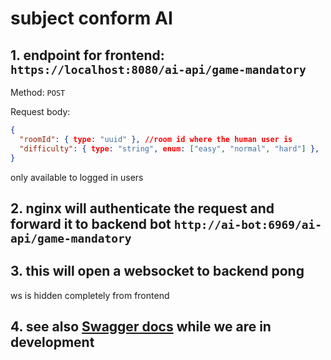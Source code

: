 # subject conform AI

## 1. endpoint for frontend: `https://localhost:8080/ai-api/game-mandatory`

Method: `POST`

Request body:

```json
{
  "roomId": { type: "uuid" }, //room id where the human user is
  "difficulty": { type: "string", enum: ["easy", "normal", "hard"] },
}
```

only available to logged in users

## 2. nginx will authenticate the request and forward it to backend bot `http://ai-bot:6969/ai-api/game-mandatory`

## 3. this will open a websocket to backend pong

ws is hidden completely from frontend

## 4. see also [Swagger docs](http://localhost:6969/ai-api/documentation) while we are in development
